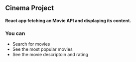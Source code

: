 ## Cinema Project

#### React app fetching an Movie API and displaying its content.

### You can
- Search for movies
- See the most popular movies
- See the movie descriptoin and rating

